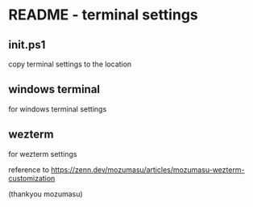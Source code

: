 # README - terminal settings

## init.ps1

copy terminal settings to the location

## windows terminal

for windows terminal settings

## wezterm

for wezterm settings

reference to https://zenn.dev/mozumasu/articles/mozumasu-wezterm-customization 

(thankyou mozumasu)

